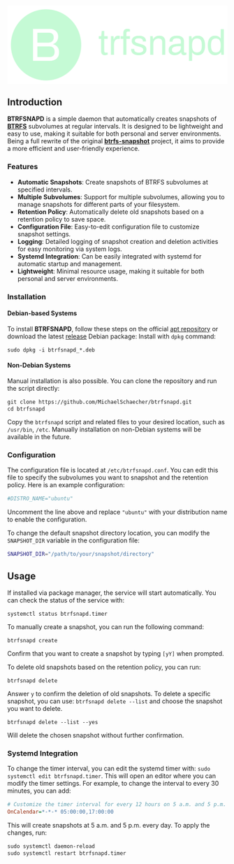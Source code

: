 <div
  align="center">
  <img
    src="image/logo.svg"
    alt="Simple ZRAM Logo"
    style="display: block; margin: 0 auto;"
  />
</div>

## Introduction

**BTRFSNAPD** is a simple daemon that automatically creates snapshots of **<u>BTRFS</u>** subvolumes at regular intervals. It is designed to be lightweight and easy to use, making it suitable for both personal and server environments. Being a full rewrite of the original **<u>btrfs-snapshot</u>** project, it aims to provide a more efficient and user-friendly experience.

### Features

- **Automatic Snapshots**: Create snapshots of BTRFS subvolumes at specified intervals.
- **Multiple Subvolumes**: Support for multiple subvolumes, allowing you to manage snapshots for different parts of your filesystem.
- **Retention Policy**: Automatically delete old snapshots based on a retention policy to save space.
- **Configuration File**: Easy-to-edit configuration file to customize snapshot settings.
- **Logging**: Detailed logging of snapshot creation and deletion activities for easy monitoring via system logs.
- **Systemd Integration**: Can be easily integrated with systemd for automatic startup and management.
- **Lightweight**: Minimal resource usage, making it suitable for both personal and server environments.

### Installation

#### Debian-based Systems

To install **BTRFSNAPD**, follow these steps on the official [apt repository](https://repository.howtonebie.com/) or download the latest [release](https://github.com/MichaelSchaecher/btrfsnapd/releases) Debian package: Install with `dpkg` command:

```console
sudo dpkg -i btrfsnapd_*.deb
```

#### Non-Debian Systems

Manual installation is also possible. You can clone the repository and run the script directly:

```console
git clone https://github.com/MichaelSchaecher/btrfsnapd.git
cd btrfsnapd
```

Copy the `btrfsnapd` script and related files to your desired location, such as `/usr/bin`, `/etc`. Manually installation on non-Debian systems will be available in the future.

### Configuration

The configuration file is located at `/etc/btrfsnapd.conf`. You can edit this file to specify the subvolumes you want to snapshot and the retention policy. Here is an example configuration:

```bash
#DISTRO_NAME="ubuntu"
```

Uncomment the line above and replace `"ubuntu"` with your distribution name to enable the configuration.

To change the default snapshot directory location, you can modify the `SNAPSHOT_DIR` variable in the configuration file:

```bash
SNAPSHOT_DIR="/path/to/your/snapshot/directory"
```

## Usage

If installed via package manager, the service will start automatically. You can check the status of the service with:

```console
systemctl status btrfsnapd.timer
```

To manually create a snapshot, you can run the following command:

```console
btrfsnapd create
```

Confirm that you want to create a snapshot by typing `[yY]` when prompted.

To delete old snapshots based on the retention policy, you can run:

```console
btrfsnapd delete
```

Answer `y` to confirm the deletion of old snapshots. To delete a specific snapshot, you can use: `btrfsnapd delete --list` and choose the snapshot you want to delete.

```console
btrfsnapd delete --list --yes
```

Will delete the chosen snapshot without further confirmation.

### Systemd Integration

To change the timer interval, you can edit the systemd timer with: `sudo systemctl edit btrfsnapd.timer`. This will open an editor where you can modify the timer settings. For example, to change the interval to every 30 minutes, you can add:

```ini
# Customize the timer interval for every 12 hours on 5 a.m. and 5 p.m.
OnCalendar=*-*-* 05:00:00,17:00:00
```

This will create snapshots at 5 a.m. and 5 p.m. every day. To apply the changes, run:

```console
sudo systemctl daemon-reload
sudo systemctl restart btrfsnapd.timer
```
